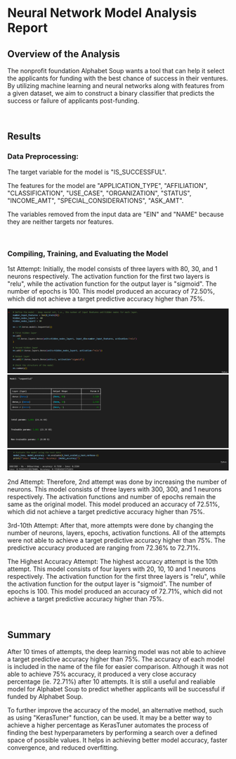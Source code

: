 # Neural Network Model Analysis Report

## Overview of the Analysis
The nonprofit foundation Alphabet Soup wants a tool that can help it select the applicants for funding with the best chance of success in their ventures. By utilizing machine learning and neural networks along with features from a given dataset, we aim to construct a binary classifier that predicts the success or failure of applicants post-funding.  

<br/>

## Results

### Data Preprocessing:
The target variable for the model is "IS_SUCCESSFUL".

The features for the model are "APPLICATION_TYPE", "AFFILIATION", "CLASSIFICATION", "USE_CASE", "ORGANIZATION", "STATUS", "INCOME_AMT", "SPECIAL_CONSIDERATIONS", "ASK_AMT".

The variables removed from the input data are "EIN" and "NAME" because they are neither targets nor features.

<br/>

### Compiling, Training, and Evaluating the Model
1st Attempt:
Initially, the model consists of three layers with 80, 30, and 1 neurons respectively. The activation function for the first two layers is "relu", while the activation function for the output layer is "sigmoid". The number of epochs is 100. This model produced an accuracy of 72.50%, which did not achieve a target predictive accuracy higher than 75%.  

![alt text](https://github.com/Roy-Ip/deep-learning-challenge/blob/main/Images/Attempt%201%20(Codes).png)
![alt text](https://github.com/Roy-Ip/deep-learning-challenge/blob/main/Images/Attempt%201%20(Neurons).png)
![alt text](https://github.com/Roy-Ip/deep-learning-challenge/blob/main/Images/Attempt%201%20(Accuracy).png)

2nd Attempt:
Therefore, 2nd attempt was done by increasing the number of neurons. This model consists of three layers with 300, 300, and 1 neurons respectively. The activation functions and number of epochs remain the same as the original model. This model produced an accuracy of 72.51%, which did not achieve a target predictive accuracy higher than 75%.

3rd-10th Attempt:
After that, more attempts were done by changing the number of neurons, layers, epochs, activation functions. All of the attempts were not able to achieve a target predictive accuracy higher than 75%. The predictive accuracy produced are ranging from 72.36% to 72.71%. 

The Highest Accuracy Attempt:
The highest accuracy attempt is the 10th attempt. This model consists of four layers with 20, 10, 10 and 1 neurons respectively. The activation function for the first three layers is "relu", while the activation function for the output layer is "sigmoid". The number of epochs is 100. This model produced an accuracy of 72.71%, which did not achieve a target predictive accuracy higher than 75%.    

<br/>

## Summary
After 10 times of attempts, the deep learning model was not able to achieve a target predictive accuracy higher than 75%. The accuracy of each model is included in the name of the file for easier comparison. Although it was not able to achieve 75% accuracy, it produced a very close accuracy percentage (ie. 72.71%) after 10 attempts. It is still a useful and realiable model for Alphabet Soup to predict whether applicants will be successful if funded by Alphabet Soup. 

To further improve the accuracy of the model, an alternative method, such as using "KerasTuner" function, can be used. It may be a better way to achieve a higher percentage as KerasTuner automates the process of finding the best hyperparameters by performing a search over a defined space of possible values. It helps in achieving better model accuracy, faster convergence, and reduced overfitting.

